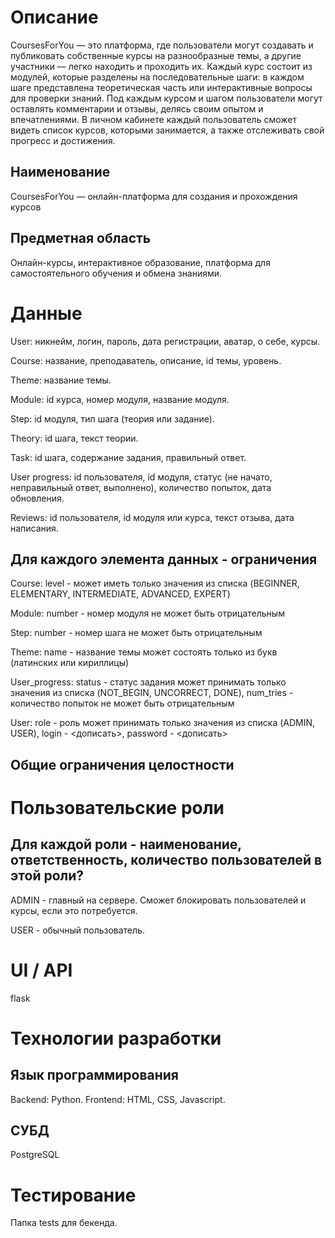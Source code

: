 # Описание
CoursesForYou — это платформа, где пользователи могут создавать и публиковать собственные курсы на разнообразные темы, а другие участники — легко находить и проходить их. Каждый курс состоит из модулей, которые разделены на последовательные шаги: в каждом шаге представлена теоретическая часть или интерактивные вопросы для проверки знаний. Под каждым курсом и шагом пользователи могут оставлять комментарии и отзывы, делясь своим опытом и впечатлениями. В личном кабинете каждый пользователь сможет видеть список курсов, которыми занимается, а также отслеживать свой прогресс и достижения.
## Наименование
CoursesForYou — онлайн-платформа для создания и прохождения курсов
## Предметная область
Онлайн-курсы, интерактивное образование, платформа для самостоятельного обучения и обмена знаниями.
# Данные
User: никнейм, логин, пароль, дата регистрации, аватар, о себе, курсы.

Course: название, преподаватель, описание, id темы, уровень.

Theme: название темы.

Module: id курса, номер модуля, название модуля.

Step: id модуля, тип шага (теория или задание).

Theory: id шага, текст теории.

Task: id шага, содержание задания, правильный ответ.

User progress: id пользователя, id модуля, статус (не начато, неправильный ответ, выполнено), количество попыток, дата обновления.

Reviews: id пользователя, id модуля или курса, текст отзыва, дата написания.
## Для каждого элемента данных - ограничения
Course: level - может иметь только значения из списка (BEGINNER, ELEMENTARY, INTERMEDIATE, ADVANCED, EXPERT)

Module: number - номер модуля не может быть отрицательным

Step: number - номер шага не может быть отрицательным

Theme: name - название темы может состоять только из букв (латинских или кириллицы)

User_progress: status - статус задания может принимать только значения из списка (NOT_BEGIN, UNCORRECT, DONE), num_tries - количество попыток не может быть отрицательным

User: role - роль может принимать только значения из списка (ADMIN, USER), login - <дописать>, password - <дописать>
## Общие ограничения целостности
# Пользовательские роли
## Для каждой роли - наименование, ответственность, количество пользователей в этой роли?

ADMIN - главный на сервере. Сможет блокировать пользователей и курсы, если это потребуется.

USER - обычный пользователь.

# UI / API
flask
# Технологии разработки
## Язык программирования
Backend: Python.
Frontend: HTML, CSS, Javascript.
## СУБД
PostgreSQL
# Тестирование
Папка tests для бекенда.
